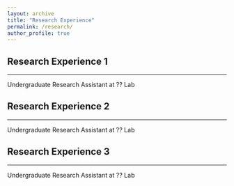 ```yaml
---
layout: archive
title: "Research Experience"
permalink: /research/
author_profile: true
---
```



## Research Experience 1
---

Undergraduate Research Assistant at ?? Lab


## Research Experience 2
---

Undergraduate Research Assistant at ?? Lab


## Research Experience 3
---

Undergraduate Research Assistant at ?? Lab
